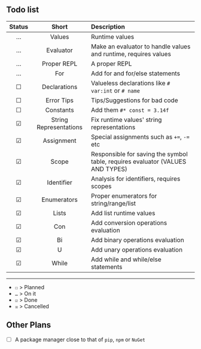 ## Todo list

| Status | Short | Description |
| :----: | :---: | :---------- |
| … | Values | Runtime values |
| … | Evaluator | Make an evaluator to handle values and runtime, requires values |
| … | Proper REPL | A proper REPL |
| … | For | Add for and for/else statements |
| ☐ | Declarations | Valueless declarations like `# var:int` or `# name` |
| ☐ | Error Tips | Tips/Suggestions for bad code |
| ☐ | Constants | Add them `#* const = 3.14f` |
| ☑ | String Representations | Fix runtime values' string representations |
| ☑ | Assignment | Special assignments such as `+=`, `-=` etc |
| ☑ | Scope | Responsible for saving the symbol table, requires evaluator (VALUES AND TYPES) |
| ☑ | Identifier | Analysis for identifiers, requires scopes |
| ☑ | Enumerators | Proper enumerators for string/range/list |
| ☑ | Lists | Add list runtime values |
| ☑ | Con | Add conversion operations evaluation |
| ☑ | Bi | Add binary operations evaluation |
| ☑ | U | Add unary operations evaluation |
| ☑ | While | Add while and while/else statements |

---

- `☐` > Planned
- `…` > On it
- `☑` > Done
- `☒` > Cancelled

## Other Plans
- [ ] A package manager close to that of `pip`, `npm` or `NuGet`
